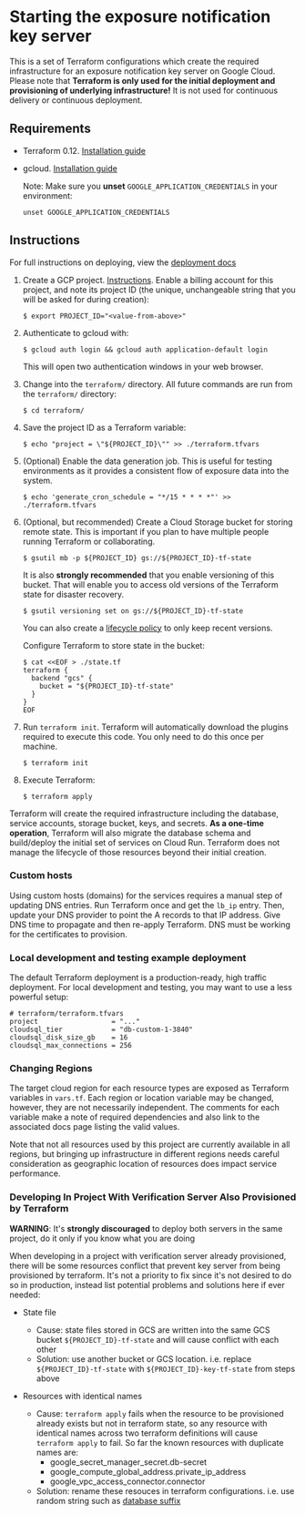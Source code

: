 # Starting the exposure notification key server

This is a set of Terraform configurations which create the required
infrastructure for an exposure notification key server on Google Cloud. Please note
that **Terraform is only used for the initial deployment and provisioning of
underlying infrastructure!** It is not used for continuous delivery or
continuous deployment.

## Requirements

- Terraform 0.12. [Installation guide](https://www.terraform.io/downloads.html)

- gcloud. [Installation guide](https://cloud.google.com/sdk/install)

    Note: Make sure you **unset** `GOOGLE_APPLICATION_CREDENTIALS` in your
    environment:

    ```text
    unset GOOGLE_APPLICATION_CREDENTIALS
    ```

## Instructions

For full instructions on deploying, view the [deployment docs](../docs/getting-started/deploying.md)

1.  Create a GCP project.
    [Instructions](https://cloud.google.com/resource-manager/docs/creating-managing-projects).
    Enable a billing account for this project, and note its project ID (the
    unique, unchangeable string that you will be asked for during creation):

    ```text
    $ export PROJECT_ID="<value-from-above>"
    ```

1.  Authenticate to gcloud with:

    ```text
    $ gcloud auth login && gcloud auth application-default login
    ```

    This will open two authentication windows in your web browser.

1.  Change into the `terraform/` directory. All future commands are run from the
    `terraform/` directory:

    ```text
    $ cd terraform/
    ```

1.  Save the project ID as a Terraform variable:

    ```text
    $ echo "project = \"${PROJECT_ID}\"" >> ./terraform.tfvars
    ```

1.  (Optional) Enable the data generation job. This is useful for testing
    environments as it provides a consistent flow of exposure data into the
    system.

    ```text
    $ echo 'generate_cron_schedule = "*/15 * * * *"' >> ./terraform.tfvars
    ```

1.  (Optional, but recommended) Create a Cloud Storage bucket for storing remote
    state. This is important if you plan to have multiple people running
    Terraform or collaborating.

    ```text
    $ gsutil mb -p ${PROJECT_ID} gs://${PROJECT_ID}-tf-state
    ```

    It is also **strongly recommended** that you enable versioning of this
    bucket. That will enable you to access old versions of the Terraform state
    for disaster recovery.

    ```text
    $ gsutil versioning set on gs://${PROJECT_ID}-tf-state
    ```

    You can also create a [lifecycle
    policy](https://cloud.google.com/storage/docs/managing-lifecycles) to only
    keep recent versions.

    Configure Terraform to store state in the bucket:

    ```text
    $ cat <<EOF > ./state.tf
    terraform {
      backend "gcs" {
        bucket = "${PROJECT_ID}-tf-state"
      }
    }
    EOF
    ```

1.  Run `terraform init`. Terraform will automatically download the plugins
    required to execute this code. You only need to do this once per machine.

    ```text
    $ terraform init
    ```

1.  Execute Terraform:

    ```text
    $ terraform apply
    ```

Terraform will create the required infrastructure including the database,
service accounts, storage bucket, keys, and secrets. **As a one-time
operation**, Terraform will also migrate the database schema and build/deploy
the initial set of services on Cloud Run. Terraform does not manage the
lifecycle of those resources beyond their initial creation.

### Custom hosts

Using custom hosts (domains) for the services requires a manual step of updating
DNS entries. Run Terraform once and get the `lb_ip` entry. Then, update your DNS
provider to point the A records to that IP address. Give DNS time to propagate
and then re-apply Terraform. DNS must be working for the certificates to
provision.

### Local development and testing example deployment

The default Terraform deployment is a production-ready, high traffic deployment.
For local development and testing, you may want to use a less powerful setup:

```hcl
# terraform/terraform.tfvars
project                  = "..."
cloudsql_tier            = "db-custom-1-3840"
cloudsql_disk_size_gb    = 16
cloudsql_max_connections = 256
```

### Changing Regions

The target cloud region for each resource types are exposed as Terraform
variables in `vars.tf`. Each region or location variable may be changed,
however, they are not necessarily independent. The comments for each variable
make a note of required dependencies and also link to the associated docs page
listing the valid values.

Note that not all resources used by this project are currently available in all
regions, but bringing up infrastructure in different regions needs careful
consideration as geographic location of resources does impact service
performance.

### Developing In Project With Verification Server Also Provisioned by Terraform

**WARNING**: It's **strongly discouraged** to deploy both servers in the same project, do it only if you know what you are doing

When developing in a project with verification server already provisioned, there will be some resources conflict that prevent key server from being provisioned by terraform. It's not a priority to fix since it's not desired to do so in production, instead list potential problems and solutions here if ever needed:

- State file
    - Cause: state files stored in GCS are written into the same GCS bucket `${PROJECT_ID}-tf-state` and will cause conflict with each other
    - Solution: use another bucket or GCS location. i.e. replace `${PROJECT_ID}-tf-state` with `${PROJECT_ID}-key-tf-state` from steps above

- Resources with identical names
    - Cause: `terraform apply` fails when the resource to be provisioned already exists but not in terraform state, so any resource with identical names across two terraform definitions will cause `terraform apply` to fail. So far the known resources with duplicate names are:
        - google_secret_manager_secret.db-secret
        - google_compute_global_address.private_ip_address
        - google_vpc_access_connector.connector
    - Solution: rename these resouces in terraform configurations. i.e. use random string such as [database suffix](https://github.com/google/exposure-notifications-server/blob/025834310ea2bbcb6d05314ff37183bc4c9b91e8/terraform/database.tf#L15)
